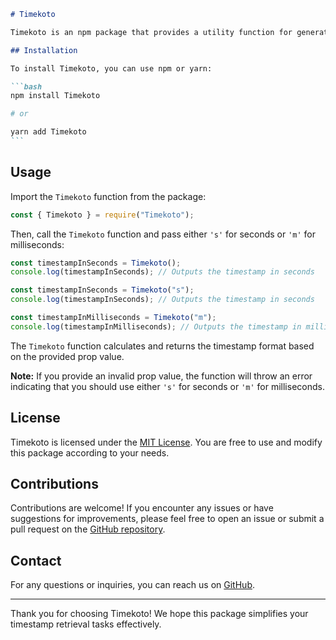 ````markdown
# Timekoto

Timekoto is an npm package that provides a utility function for generating timestamps based on a provided prop. It offers a simple way to obtain timestamps in either seconds or milliseconds, depending on your requirements.

## Installation

To install Timekoto, you can use npm or yarn:

```bash
npm install Timekoto

# or

yarn add Timekoto
```
````

## Usage

Import the `Timekoto` function from the package:

```javascript
const { Timekoto } = require("Timekoto");
```

Then, call the `Timekoto` function and pass either `'s'` for seconds or `'m'` for milliseconds:

```javascript
const timestampInSeconds = Timekoto();
console.log(timestampInSeconds); // Outputs the timestamp in seconds

const timestampInSeconds = Timekoto("s");
console.log(timestampInSeconds); // Outputs the timestamp in seconds

const timestampInMilliseconds = Timekoto("m");
console.log(timestampInMilliseconds); // Outputs the timestamp in milliseconds
```

The `Timekoto` function calculates and returns the timestamp format based on the provided prop value.

**Note:** If you provide an invalid prop value, the function will throw an error indicating that you should use either `'s'` for seconds or `'m'` for milliseconds.

## License

Timekoto is licensed under the [MIT License](https://opensource.org/licenses/MIT). You are free to use and modify this package according to your needs.

## Contributions

Contributions are welcome! If you encounter any issues or have suggestions for improvements, please feel free to open an issue or submit a pull request on the [GitHub repository](https://github.com/abdullahwins/Timekoto).

## Contact

For any questions or inquiries, you can reach us on [GitHub](https://github.com/abdullahwins).

---

Thank you for choosing Timekoto! We hope this package simplifies your timestamp retrieval tasks effectively.

```

```
